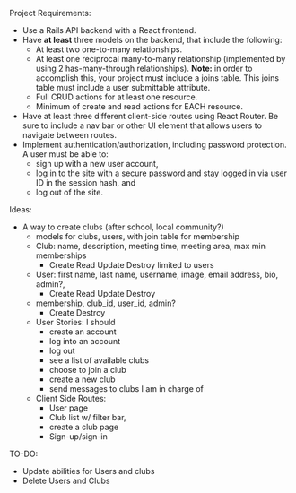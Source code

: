 Project Requirements:

- Use a Rails API backend with a React frontend.
- Have **at least** three models on the backend, that include the following:
  - At least two one-to-many relationships.
  - At least one reciprocal many-to-many relationship (implemented by using 2
    has-many-through relationships). **Note:** in order to accomplish this, your
    project must include a joins table. This joins table must include a user
    submittable attribute.
  - Full CRUD actions for at least one resource.
  - Minimum of create and read actions for EACH resource.
- Have at least three different client-side routes using React Router. Be sure
   to include a nav bar or other UI element that allows users to navigate
   between routes.
- Implement authentication/authorization, including password protection. A user
  must be able to:
  - sign up with a new user account,
  - log in to the site with a secure password and stay logged in via user ID in
    the session hash, and
  - log out of the site.

Ideas:

- A way to create clubs (after school, local community?)
  - models for clubs, users, with join table for membership
  - Club: name, description, meeting time, meeting area, max min memberships
    - Create Read Update Destroy limited to users
  - User: first name, last name, username, image, email address, bio, admin?, 
    - Create Read Update Destroy
  - membership, club_id, user_id, admin?
    - Create Destroy
  - User Stories: I should
    - create an account
    - log into an account
    - log out
    - see a list of available clubs
    - choose to join a club
    - create a new club
    - send messages to clubs I am in charge of
  - Client Side Routes:
    - User page
    - Club list w/ filter bar,
    - create a club page
    - Sign-up/sign-in

TO-DO:

- Update abilities for Users and clubs
- Delete Users and Clubs